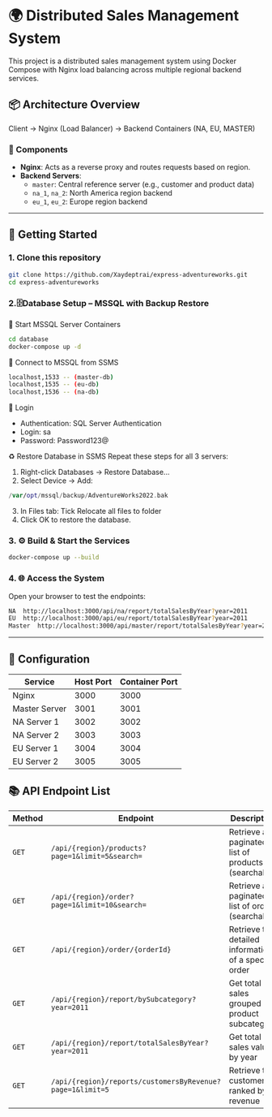 # 🌍 Distributed Sales Management System

This project is a distributed sales management system using Docker Compose with Nginx load balancing across multiple regional backend services.

## 📦 Architecture Overview
Client → Nginx (Load Balancer) → Backend Containers (NA, EU, MASTER)

### 🧩 Components

- **Nginx**: Acts as a reverse proxy and routes requests based on region.
- **Backend Servers**:
  - `master`: Central reference server (e.g., customer and product data)
  - `na_1`, `na_2`: North America region backend
  - `eu_1`, `eu_2`: Europe region backend

---

## 🚀 Getting Started

### 1. Clone this repository
```bash
git clone https://github.com/Xaydeptrai/express-adventureworks.git
cd express-adventureworks
```

### 2.🗄️Database Setup – MSSQL with Backup Restore
🐳 Start MSSQL Server Containers
```bash
cd database
docker-compose up -d
```
🔌 Connect to MSSQL from SSMS
```bash
localhost,1533 -- (master-db)
localhost,1535 -- (eu-db)
localhost,1536 -- (na-db)
```
🔑 Login 
  - Authentication: SQL Server Authentication
  - Login: sa
  - Password: Password123@

♻️ Restore Database in SSMS
Repeat these steps for all 3 servers:
1. Right-click Databases → Restore Database...
2. Select Device → Add:
```swift
/var/opt/mssql/backup/AdventureWorks2022.bak
```
3. In Files tab: Tick Relocate all files to folder
4. Click OK to restore the database.

### 3. ⚙️ Build & Start the Services
```bash
docker-compose up --build
```
### 4. 🌐 Access the System
Open your browser to test the endpoints:
```bash
NA	http://localhost:3000/api/na/report/totalSalesByYear?year=2011
EU	http://localhost:3000/api/eu/report/totalSalesByYear?year=2011
Master	http://localhost:3000/api/master/report/totalSalesByYear?year=2011
```

---

## 🔧 Configuration
| Service        | Host Port | Container Port |
|----------------|-----------|----------------|
| Nginx          | 3000      | 3000           |
| Master Server  | 3001      | 3001           |
| NA Server 1    | 3002      | 3002           |
| NA Server 2    | 3003      | 3003           |
| EU Server 1    | 3004      | 3004           |
| EU Server 2    | 3005      | 3005           |


## 📚 API Endpoint List

| Method | Endpoint                                                                       | Description                                           |
|--------|--------------------------------------------------------------------------------|-------------------------------------------------------|
| `GET`  | `/api/{region}/products?page=1&limit=5&search=`                                | Retrieve a paginated list of products (searchable)   |
| `GET`  | `/api/{region}/order?page=1&limit=10&search=`                                  | Retrieve a paginated list of orders (searchable)     |
| `GET`  | `/api/{region}/order/{orderId}`                                                | Retrieve the detailed information of a specific order |
| `GET`  | `/api/{region}/report/bySubcategory?year=2011`                                 | Get total sales grouped by product subcategory       |
| `GET`  | `/api/{region}/report/totalSalesByYear?year=2011`                              | Get total sales value by year                        |
| `GET`  | `/api/{region}/reports/customersByRevenue?page=1&limit=5`                      | Retrieve top customers ranked by revenue             |
